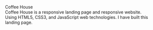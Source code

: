 Coffee House
<br> Coffee House is a responsive landing page and responsive website.
<br>Using HTML5, CSS3, and JavaScript web technologies. I have built this landing page.
